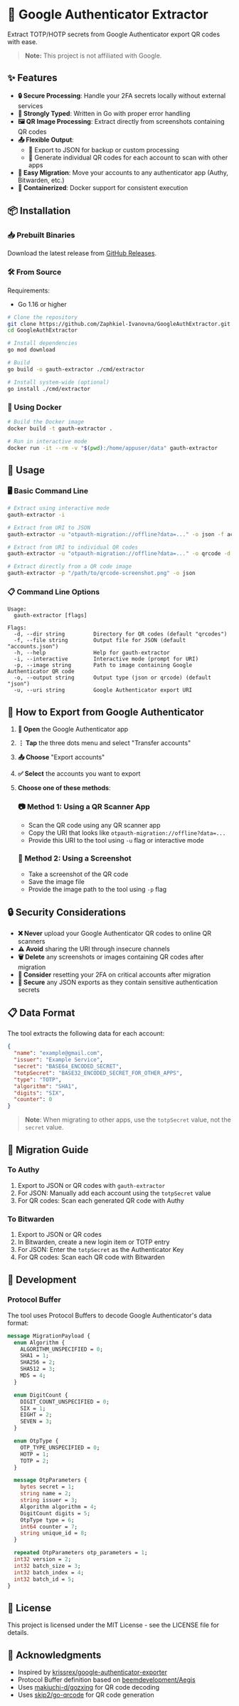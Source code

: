 # 🔐 Google Authenticator Extractor

Extract TOTP/HOTP secrets from Google Authenticator export QR codes with ease.

> **Note:** This project is not affiliated with Google.

## ✨ Features

- **🔒 Secure Processing**: Handle your 2FA secrets locally without external services
- **💪 Strongly Typed**: Written in Go with proper error handling
- **🖼️ QR Image Processing**: Extract directly from screenshots containing QR codes
- **📤 Flexible Output**:
  - 📄 Export to JSON for backup or custom processing
  - 🔄 Generate individual QR codes for each account to scan with other apps
- **🔄 Easy Migration**: Move your accounts to any authenticator app (Authy, Bitwarden, etc.)
- **🐳 Containerized**: Docker support for consistent execution

## 📦 Installation

### 📥 Prebuilt Binaries

Download the latest release from [GitHub Releases](https://github.com/Zaphkiel-Ivanovna/GoogleAuthExtractor/releases).

### 🛠️ From Source

Requirements:

- Go 1.16 or higher

```bash
# Clone the repository
git clone https://github.com/Zaphkiel-Ivanovna/GoogleAuthExtractor.git
cd GoogleAuthExtractor

# Install dependencies
go mod download

# Build
go build -o gauth-extractor ./cmd/extractor

# Install system-wide (optional)
go install ./cmd/extractor
```

### 🐳 Using Docker

```bash
# Build the Docker image
docker build -t gauth-extractor .

# Run in interactive mode
docker run -it --rm -v "$(pwd):/home/appuser/data" gauth-extractor
```

## 🧰 Usage

### 🖥️ Basic Command Line

```bash
# Extract using interactive mode
gauth-extractor -i

# Extract from URI to JSON
gauth-extractor -u "otpauth-migration://offline?data=..." -o json -f accounts.json

# Extract from URI to individual QR codes
gauth-extractor -u "otpauth-migration://offline?data=..." -o qrcode -d ./qrcodes

# Extract directly from a QR code image
gauth-extractor -p "/path/to/qrcode-screenshot.png" -o json
```

### 📋 Command Line Options

```
Usage:
  gauth-extractor [flags]

Flags:
  -d, --dir string         Directory for QR codes (default "qrcodes")
  -f, --file string        Output file for JSON (default "accounts.json")
  -h, --help               Help for gauth-extractor
  -i, --interactive        Interactive mode (prompt for URI)
  -p, --image string       Path to image containing Google Authenticator QR code
  -o, --output string      Output type (json or qrcode) (default "json")
  -u, --uri string         Google Authenticator export URI
```

## 📱 How to Export from Google Authenticator

1. **📲 Open** the Google Authenticator app
2. **⋮ Tap** the three dots menu and select "Transfer accounts"
3. **📤 Choose** "Export accounts"
4. **✅ Select** the accounts you want to export
5. **Choose one of these methods**:

   ### 📷 Method 1: Using a QR Scanner App

   - Scan the QR code using any QR scanner app
   - Copy the URI that looks like `otpauth-migration://offline?data=...`
   - Provide this URI to the tool using `-u` flag or interactive mode

   ### 📱 Method 2: Using a Screenshot

   - Take a screenshot of the QR code
   - Save the image file
   - Provide the image path to the tool using `-p` flag

## 🔒 Security Considerations

- **❌ Never** upload your Google Authenticator QR codes to online QR scanners
- **⚠️ Avoid** sharing the URI through insecure channels
- **🗑️ Delete** any screenshots or images containing QR codes after migration
- **🔄 Consider** resetting your 2FA on critical accounts after migration
- **🔐 Secure** any JSON exports as they contain sensitive authentication secrets

## 📋 Data Format

The tool extracts the following data for each account:

```json
{
  "name": "example@gmail.com",
  "issuer": "Example Service",
  "secret": "BASE64_ENCODED_SECRET",
  "totpSecret": "BASE32_ENCODED_SECRET_FOR_OTHER_APPS",
  "type": "TOTP",
  "algorithm": "SHA1",
  "digits": "SIX",
  "counter": 0
}
```

> **Note**: When migrating to other apps, use the `totpSecret` value, not the `secret` value.

## 🔄 Migration Guide

### To Authy

1. Export to JSON or QR codes with `gauth-extractor`
2. For JSON: Manually add each account using the `totpSecret` value
3. For QR codes: Scan each generated QR code with Authy

### To Bitwarden

1. Export to JSON or QR codes
2. In Bitwarden, create a new login item or TOTP entry
3. For JSON: Enter the `totpSecret` as the Authenticator Key
4. For QR codes: Scan each QR code with Bitwarden

## 🧪 Development

### Protocol Buffer

The tool uses Protocol Buffers to decode Google Authenticator's data format:

```protobuf
message MigrationPayload {
  enum Algorithm {
    ALGORITHM_UNSPECIFIED = 0;
    SHA1 = 1;
    SHA256 = 2;
    SHA512 = 3;
    MD5 = 4;
  }

  enum DigitCount {
    DIGIT_COUNT_UNSPECIFIED = 0;
    SIX = 1;
    EIGHT = 2;
    SEVEN = 3;
  }

  enum OtpType {
    OTP_TYPE_UNSPECIFIED = 0;
    HOTP = 1;
    TOTP = 2;
  }

  message OtpParameters {
    bytes secret = 1;
    string name = 2;
    string issuer = 3;
    Algorithm algorithm = 4;
    DigitCount digits = 5;
    OtpType type = 6;
    int64 counter = 7;
    string unique_id = 8;
  }

  repeated OtpParameters otp_parameters = 1;
  int32 version = 2;
  int32 batch_size = 3;
  int32 batch_index = 4;
  int32 batch_id = 5;
}
```

## 📄 License

This project is licensed under the MIT License - see the LICENSE file for details.

## 👏 Acknowledgments

- Inspired by [krissrex/google-authenticator-exporter](https://github.com/krissrex/google-authenticator-exporter)
- Protocol Buffer definition based on [beemdevelopment/Aegis](https://github.com/beemdevelopment/Aegis)
- Uses [makiuchi-d/gozxing](https://github.com/makiuchi-d/gozxing) for QR code decoding
- Uses [skip2/go-qrcode](https://github.com/skip2/go-qrcode) for QR code generation
